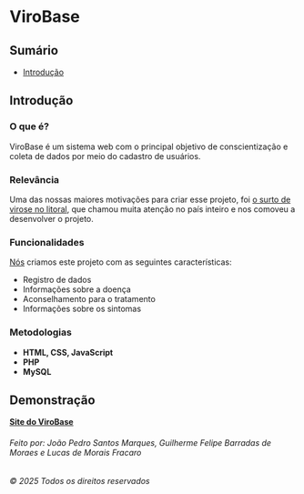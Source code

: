 # ViroBase

## Sumário
- [Introdução](#introdução)

## Introdução
<a href="introducao"></a>
### O que é?
ViroBase é um sistema web com o principal objetivo de conscientização e coleta de dados por meio do cadastro de usuários.

### Relevância
Uma das nossas maiores motivações para criar esse projeto, foi [o surto de virose no litoral](https://jovempan.com.br/noticias/brasil/surto-de-virose-no-litoral-paulista-afeta-mais-de-2-mil-pessoas-no-guaruja.html), que chamou muita atenção no país inteiro e nos comoveu a desenvolver o projeto.

### Funcionalidades
[Nós](#créditos) criamos este projeto com as seguintes características:
- Registro de dados
- Informações sobre a doença
- Aconselhamento para o tratamento
- Informações sobre os sintomas

### Metodologias
- **HTML, CSS, JavaScript**
- **PHP**
- **MySQL**

## Demonstração

[<u>**Site do ViroBase**</u>](https://joaoxtico.github.io/ViroBase)

###### Feito por: João Pedro Santos Marques, Guilherme Felipe Barradas de Moraes e Lucas de Morais Fracaro
<a href="créditos"></a>
######  © 2025 Todos os direitos reservados